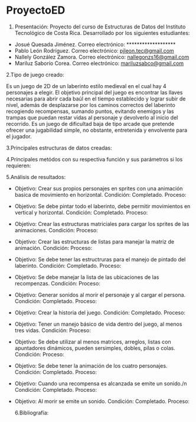 # ProyectoED
  1. Presentación:
Proyecto del curso de Estructuras de Datos del Instituto Tecnológico de Costa Rica. Desarrollado por los siguientes estudiantes:
  * Josué Quesada Jiménez. 
     Correo electrónico: *******************
  * Pablo León Rodríguez. 
     Correo electrónico: pjleon.tec@gmail.com
  * Nallely González Zamora. 
     Correo electrónico: nallegonzs16@gmail.com
  * Mariluz Saborío Corea. 
     Correo electrónico: mariluzsabco@gmail.com

  2.Tipo de juego creado:
  
Es un juego de 2D de un laberinto estilo medieval en el cual hay 4 personajes a elegir. El objetivo principal del juego es encontrar las llaves necesarias para abrir cada baúl en el tiempo establecido y lograr subir de nivel, además de desplazarse por los caminos correctos del laberinto recogiendo recompensas, sumando puntos, evitando enemigos y las trampas que puedan restar vidas al personaje y devolverlo al inicio del recorrido. Es un juego de dificultad baja de tipo arcade que pretende ofrecer una jugabilidad simple, no obstante, entretenida y envolvente para el jugador.

  3.Principales estructuras de datos creadas:
  
  4.Principales metódos con su respectiva función y sus parámetros si los requieren:
  
  5.Análisis de resultados:	
  
* Objetivo: Crear sus propios personajes en sprites con una animación basica de movimiento en horizontal.
   Condición: Completado.
   Proceso:
   
* Objetivo: Se debe pintar todo el laberinto, debe permitir movimientos en vertical y horizontal.
   Condición: Completado.
   Proceso:
   
* Objetivo: Crear las estructuras matriciales para cargar los sprites de las animaciones.
   Condición:
   Proceso:
  
* Objetivo: Crear las estructuras de listas para manejar la matriz de animación.
   Condición:
   Proceso:
   
* Objetivo: Se debe tener las estructruras para el manejo de pintado del laberinto.
   Condición: Completado.
   Proceso:
   
* Objetivo: Se debe manejar la lista de las ubicaciones de las recompenzas.
   Condición:
   Proceso:
   
* Objetivo: Generar sonidos al morir el personaje y al cargar el persona.
   Condición: Completado.
   Proceso:
   
* Objetivo: Crear la historia del juego.
   Condición: Completado.
   Proceso:
   
* Objetivo: Tener un manejo básico de vida dentro del juego, al menos tres vidas.
   Condición:
   Proceso:
   
* Objetivo: Se debe utilizar al menos matrices, arreglos, listas con apuntadores dinámicos, pueden sersimples, dobles, pilas o colas.
   Condición:
   Proceso:

* Objetivo: Se debe tener la animación de los cuatro personajes.
   Condición: Completado.
   Proceso:

* Objetivo: Cuando una recompensa es alcanzada se emite un sonido./n
   Condición: Completado.
   Proceso:
   
* Objetivo: Al morir se emite un sonido.
   Condición: Completado.
   Proceso:
   
  6.Bibliografía:
